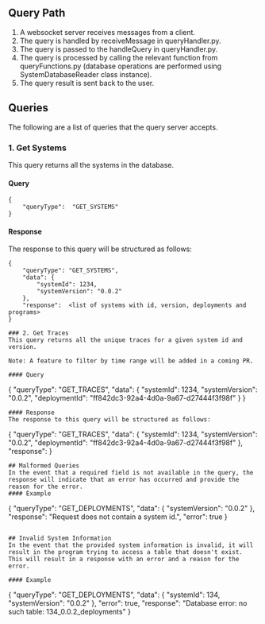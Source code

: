 ## Query Path

1. A websocket server receives messages from a client. 
2. The query is handled by receiveMessage in queryHandler.py.
3. The query is passed to the handleQuery in queryHandler.py.
4. The query is processed by calling the relevant function from queryFunctions.py (database operations are performed using SystemDatabaseReader class instance).
5. The query result is sent back to the user.

## Queries
The following are a list of queries that the query server accepts.

### 1. Get Systems
This query returns all the systems in the database. 

#### Query
```
{
    "queryType":  "GET_SYSTEMS"
}
```
#### Response
The response to this query will be structured as follows:
```
{
    "queryType": "GET_SYSTEMS",
    "data": {
        "systemId": 1234,
        "systemVersion": "0.0.2"
    },
    "response":  <list of systems with id, version, deployments and programs>
}

### 2. Get Traces
This query returns all the unique traces for a given system id and version.

Note: A feature to filter by time range will be added in a coming PR.

#### Query
```
{
    "queryType": "GET_TRACES",
    "data": {
        "systemId": 1234,
        "systemVersion": "0.0.2",
        "deploymentId": "ff842dc3-92a4-4d0a-9a67-d27444f3f98f"
    }
}
```
#### Response
The response to this query will be structured as follows:
```
{
    "queryType": "GET_TRACES",
    "data": {
        "systemId": 1234,
        "systemVersion": "0.0.2",
        "deploymentId": "ff842dc3-92a4-4d0a-9a67-d27444f3f98f"
    },
    "response":  <list of traces>
}
```
## Malformed Queries
In the event that a required field is not available in the query, the response will indicate that an error has occurred and provide the reason for the error.
#### Example
```
{
    "queryType": "GET_DEPLOYMENTS",
    "data": {
        "systemVersion": "0.0.2"
    },
    "response": "Request does not contain a system id.",
    "error": true
}
```

## Invalid System Information
In the event that the provided system information is invalid, it will result in the program trying to access a table that doesn't exist. This will result in a response with an error and a reason for the error.

#### Example
```
{
    "queryType": "GET_DEPLOYMENTS",
    "data": {
        "systemId": 134,
        "systemVersion": "0.0.2"
    },
    "error": true,
    "response": "Database error: no such table: 134_0.0.2_deployments"
}
```